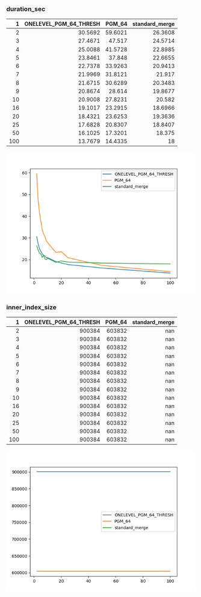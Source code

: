 ### duration_sec

|   1 |   ONELEVEL_PGM_64_THRESH |   PGM_64 |   standard_merge |
|----:|-------------------------:|---------:|-----------------:|
|   2 |                  30.5692 |  59.6021 |          26.3608 |
|   3 |                  27.4671 |  47.517  |          24.5714 |
|   4 |                  25.0088 |  41.5728 |          22.8985 |
|   5 |                  23.8461 |  37.848  |          22.6655 |
|   6 |                  22.7378 |  33.9263 |          20.9413 |
|   7 |                  21.9969 |  31.8121 |          21.917  |
|   8 |                  21.6715 |  30.6289 |          20.3483 |
|   9 |                  20.8674 |  28.614  |          19.8677 |
|  10 |                  20.9008 |  27.8231 |          20.582  |
|  16 |                  19.1017 |  23.2915 |          18.6966 |
|  20 |                  18.4321 |  23.6253 |          19.3636 |
|  25 |                  17.6828 |  20.8307 |          18.8407 |
|  50 |                  16.1025 |  17.3201 |          18.375  |
| 100 |                  13.7679 |  14.4335 |          18      |

![duration_sec.png](duration_sec.png)

### inner_index_size

|   1 |   ONELEVEL_PGM_64_THRESH |   PGM_64 |   standard_merge |
|----:|-------------------------:|---------:|-----------------:|
|   2 |                   900384 |   603832 |              nan |
|   3 |                   900384 |   603832 |              nan |
|   4 |                   900384 |   603832 |              nan |
|   5 |                   900384 |   603832 |              nan |
|   6 |                   900384 |   603832 |              nan |
|   7 |                   900384 |   603832 |              nan |
|   8 |                   900384 |   603832 |              nan |
|   9 |                   900384 |   603832 |              nan |
|  10 |                   900384 |   603832 |              nan |
|  16 |                   900384 |   603832 |              nan |
|  20 |                   900384 |   603832 |              nan |
|  25 |                   900384 |   603832 |              nan |
|  50 |                   900384 |   603832 |              nan |
| 100 |                   900384 |   603832 |              nan |

![inner_index_size.png](inner_index_size.png)

